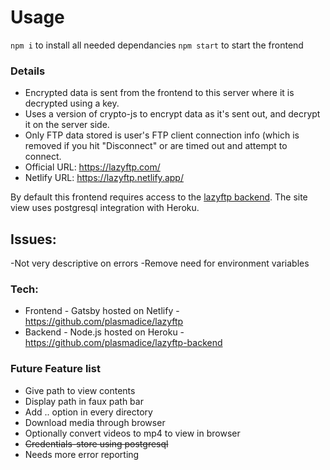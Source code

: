 # Usage

`npm i` to install all needed dependancies
`npm start` to start the frontend

### Details

- Encrypted data is sent from the frontend to this server where it is decrypted using a key.
- Uses a version of crypto-js to encrypt data as it's sent out, and decrypt it on the server side.
- Only FTP data stored is user's FTP client connection info (which is removed if you hit "Disconnect" or are timed out and attempt to connect.
- Official URL: https://lazyftp.com/
- Netlify URL: https://lazyftp.netlify.app/

By default this frontend requires access to the [lazyftp backend](https://github.com/plasmadice/lazyftp-backend). The site view uses postgresql integration with Heroku.

## Issues:

-Not very descriptive on errors
-Remove need for environment variables

### Tech:

- Frontend - Gatsby hosted on Netlify - https://github.com/plasmadice/lazyftp
- Backend - Node.js hosted on Heroku - https://github.com/plasmadice/lazyftp-backend

### Future Feature list

- Give path to view contents
- Display path in faux path bar
- Add .. option in every directory
- Download media through browser
- Optionally convert videos to mp4 to view in browser
- ~~Credentials-store using postgresql~~
- Needs more error reporting
